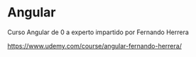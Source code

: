 # Angular
Curso Angular de 0 a experto impartido por Fernando Herrera

https://www.udemy.com/course/angular-fernando-herrera/
